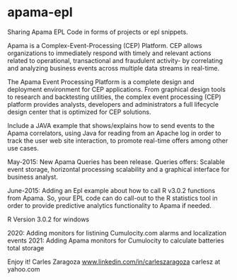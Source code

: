 apama-epl
=========

Sharing Apama EPL Code in forms of projects or epl snippets.

Apama is a Complex-Event-Processing (CEP) Platform. CEP allows organizations to immediately respond with timely and relevant actions related to operational, transactional and fraudulent activity- by correlating and analyzing business events across multiple data streams in real-time.

The Apama Event Processing Platform is a complete design and deployment environment for CEP applications. From graphical design tools to research and backtesting utilities, the complex event processing (CEP) platform provides analysts, developers and administrators a full lifecycle design center that is optimized for CEP solutions.

Include a JAVA example that shows/explains how to send events to the Apama correlators, using Java for reading from an Apache log in order to track the user web site interaction, to promote real-time offers among other use cases.

May-2015: New Apama Queries has been release. Queries offers: Scalable event storage, horizontal processing scalability and a graphical interface for business analyst. 

June-2015: Adding an Epl example about how to call R v3.0.2 functions from Apama. So, your EPL code can do call-out to the R statistics tool in order to provide predictive analytics functionality to Apama if needed. 

R Version 3.0.2 for windows 

2020: Adding monitors for listining Cumulocity.com alarms and localization events
2021: Adding Apama monitors for Cumulocity to calculate batteries total storage

Enjoy it!
Carles Zaragoza
www.linkedin.com/in/carleszaragoza
carlesz at yahoo.com
